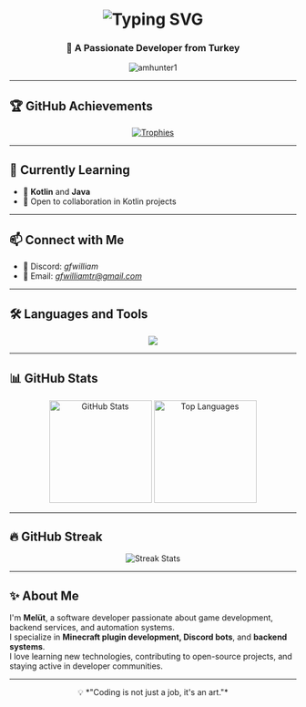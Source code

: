 <h1 align="center">
  <img src="https://readme-typing-svg.herokuapp.com?font=Fira+Code&pause=1000&color=00F700&center=true&vCenter=true&width=500&lines=Hi+%F0%9F%91%8B%2C+I'm+Melüt;Full+Stack+Developer;Minecraft+Plugin+Developer;Open+Source+Contributor;Always+Learning+New+Things" alt="Typing SVG" />
</h1>

<h3 align="center">🚀 A Passionate Developer from Turkey </h3>

<p align="center">
  <img src="https://komarev.com/ghpvc/?username=amhunter1&label=Profile%20Views&color=0e75b6&style=flat" alt="amhunter1" />
</p>

---

## 🏆 GitHub Achievements
<p align="center">
  <a href="https://github.com/ryo-ma/github-profile-trophy">
    <img src="https://github-profile-trophy.vercel.app/?username=amhunter1&theme=radical&row=1&column=6" alt="Trophies" />
  </a>
</p>

---

## 🌱 Currently Learning
- 📖 **Kotlin** and **Java**
- 🤝 Open to collaboration in Kotlin projects

---

## 📫 Connect with Me
- 💬 Discord: *gfwilliam*
- 📧 Email: *gfwilliamtr@gmail.com*

---

## 🛠️ Languages and Tools
<p align="center">
  <img src="https://skillicons.dev/icons?i=java,kotlin,python,js,html,css,nodejs,express,mysql,sqlite,git,github,linux" />
</p>

---

## 📊 GitHub Stats
<p align="center">
  <img height="180em" src="https://github-readme-stats.vercel.app/api?username=amhunter1&show_icons=true&theme=radical" alt="GitHub Stats"/>
  <img height="180em" src="https://github-readme-stats.vercel.app/api/top-langs?username=amhunter1&show_icons=true&layout=compact&theme=radical" alt="Top Languages"/>
</p>

---

## 🔥 GitHub Streak
<p align="center">
  <img src="https://github-readme-streak-stats.herokuapp.com/?user=amhunter1&theme=radical" alt="Streak Stats"/>
</p>

---

## ✨ About Me
I'm **Melüt**, a software developer passionate about game development, backend services, and automation systems.  
I specialize in **Minecraft plugin development, Discord bots**, and **backend systems**.  
I love learning new technologies, contributing to open-source projects, and staying active in developer communities.

---

<p align="center">
  💡 *"Coding is not just a job, it's an art."*
</p>
